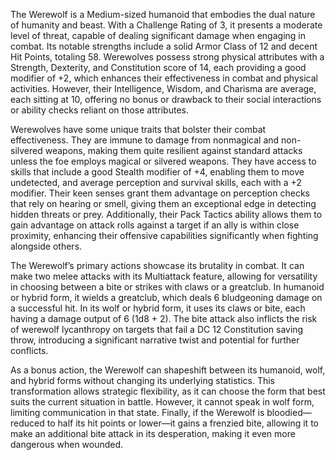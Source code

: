 The Werewolf is a Medium-sized humanoid that embodies the dual nature of humanity and beast. With a Challenge Rating of 3, it presents a moderate level of threat, capable of dealing significant damage when engaging in combat. Its notable strengths include a solid Armor Class of 12 and decent Hit Points, totaling 58. Werewolves possess strong physical attributes with a Strength, Dexterity, and Constitution score of 14, each providing a good modifier of +2, which enhances their effectiveness in combat and physical activities. However, their Intelligence, Wisdom, and Charisma are average, each sitting at 10, offering no bonus or drawback to their social interactions or ability checks reliant on those attributes. 

Werewolves have some unique traits that bolster their combat effectiveness. They are immune to damage from nonmagical and non-silvered weapons, making them quite resilient against standard attacks unless the foe employs magical or silvered weapons. They have access to skills that include a good Stealth modifier of +4, enabling them to move undetected, and average perception and survival skills, each with a +2 modifier. Their keen senses grant them advantage on perception checks that rely on hearing or smell, giving them an exceptional edge in detecting hidden threats or prey. Additionally, their Pack Tactics ability allows them to gain advantage on attack rolls against a target if an ally is within close proximity, enhancing their offensive capabilities significantly when fighting alongside others.

The Werewolf’s primary actions showcase its brutality in combat. It can make two melee attacks with its Multiattack feature, allowing for versatility in choosing between a bite or strikes with claws or a greatclub. In humanoid or hybrid form, it wields a greatclub, which deals 6 bludgeoning damage on a successful hit. In its wolf or hybrid form, it uses its claws or bite, each having a damage output of 6 (1d8 + 2). The bite attack also inflicts the risk of werewolf lycanthropy on targets that fail a DC 12 Constitution saving throw, introducing a significant narrative twist and potential for further conflicts.

As a bonus action, the Werewolf can shapeshift between its humanoid, wolf, and hybrid forms without changing its underlying statistics. This transformation allows strategic flexibility, as it can choose the form that best suits the current situation in battle. However, it cannot speak in wolf form, limiting communication in that state. Finally, if the Werewolf is bloodied—reduced to half its hit points or lower—it gains a frenzied bite, allowing it to make an additional bite attack in its desperation, making it even more dangerous when wounded.